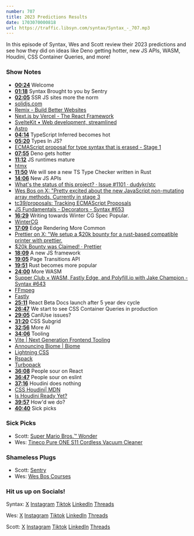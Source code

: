 ```yaml
---
number: 707
title: 2023 Predictions Results
date: 1703070000818
url: https://traffic.libsyn.com/syntax/Syntax_-_707.mp3
---
```


In this episode of Syntax, Wes and Scott review their 2023 predictions and see how they did on ideas like Deno getting hotter, new JS APIs, WASM, Houdini, CSS Container Queries, and more!

### Show Notes

- **[00:24](#t=00:24)** Welcome
- **[01:18](#t=01:18)** Syntax Brought to you by Sentry
- **[02:05](#t=02:05)** SSR JS sites more the norm
- [solidjs.com](https://www.solidjs.com/)
- [Remix - Build Better Websites](https://remix.run/)
- [Next.js by Vercel - The React Framework](https://nextjs.org/)
- [SvelteKit • Web development, streamlined](https://kit.svelte.dev/)
- [Astro](https://astro.build/)
- **[04:14](#t=04:14)** TypeScript Inferred becomes hot
- **[05:20](#t=05:20)** Types In JS?
- [ECMAScript proposal for type syntax that is erased - Stage 1](https://github.com/tc39/proposal-type-annotations)
- **[07:55](#t=07:55)** Deno gets hotter
- **[11:12](#t=11:12)** JS runtimes mature
- [htmx ](https://htmx.org/)
- **[11:50](#t=11:50)** We will see a new TS Type Checker written in Rust
- **[14:06](#t=14:06)** New JS APIs
- [What's the status of this project? · Issue #1101 · dudykr/stc](https://github.com/dudykr/stc/issues/1101)
- [Wes Bos on X: "Pretty excited about the new JavaScript non-mutating array methods. Currently in stage 3](https://twitter.com/wesbos/status/1593271021557239809)
- [tc39/proposals: Tracking ECMAScript Proposals](https://github.com/tc39/proposals)
- [JS Fundamentals - Decorators - Syntax #653](https://syntax.fm/show/653/js-fundamentals-decorators)
- **[16:29](#t=16:29)** Writing towards Winter CG Spec Popular.
- [WinterCG](https://wintercg.org/)
- **[17:09](#t=17:09)** Edge Rendering More Common
- [Prettier on X: "We setup a $20k bounty for a rust-based compatible printer with prettier.](https://twitter.com/PrettierCode/status/1729183057356497166)
- [$20k Bounty was Claimed! · Prettier](https://prettier.io/blog/2023/11/27/20k-bounty-was-claimed)
- **[18:09](#t=18:09)** A new JS framework
- **[19:05](#t=19:05)** Page Transitions API
- **[19:51](#t=19:51)** Rust becomes more popular
- **[24:00](#t=24:00)** More WASM
- [Supper Club × WASM, Fastly Edge, and Polyfill.io with Jake Champion - Syntax #643](https://syntax.fm/show/643/supper-club-wasm-fastly-edge-and-polyfill-io-with-jake-champion)
- [FFmpeg](https://ffmpeg.org/)
- [Fastly](https://www.fastly.com)
- **[25:11](#t=25:11)** React Beta Docs launch after 5 year dev cycle
- **[26:47](#t=26:47)** We start to see CSS Container Queries in production
- **[29:05](#t=29:05)** CanIUse issues?
- **[31:20](#t=31:20)** CSS Subgrid
- **[32:56](#t=32:56)** More AI
- **[34:06](#t=34:06)** Tooling
- [Vite | Next Generation Frontend Tooling](https://vitejs.dev/)
- [Announcing Biome | Biome](https://biomejs.dev/blog/annoucing-biome/)
- [Lightning CSS](https://lightningcss.dev/)
- [Rspack](https://www.rspack.dev/)
- [Turbopack](https://turbo.build/pack)
- **[36:08](#t=36:08)** People sour on React
- **[36:47](#t=36:47)** People sour on eslint
- **[37:16](#t=37:16)** Houdini does nothing
- [CSS Houdini| MDN](https://developer.mozilla.org/en-US/docs/Web/Guide/Houdini)
- [Is Houdini Ready Yet?](https://ishoudinireadyyet.com/)
- **[39:57](#t=39:57)** How'd we do?
- **[40:40](#t=40:40)** Sick picks

### Sick Picks

- Scott: [Super Mario Bros.™ Wonder](https://www.amazon.com/dp/B0C8VHZR14?linkCode=sl1&linkId=c9bd77fdf054ba7e4160bdcd6dd0e03b&language=en_US)
- Wes: [Tineco Pure ONE S11 Cordless Vacuum Cleaner](https://www.amazon.ca/dp/B08CDQ52TB?crid=UHSDR920V5YG&keywords=tineco+S11&sprefix=tineco+s11,aps,125&th=1&language=en_US&sr=8-2&linkCode=gs2&linkId=8656480707cdfa3ce51e055cd35083ff&tag=isi777-20)

### Shameless Plugs

- Scott: [Sentry](https://sentry.io)
- Wes: [Wes Bos Courses](https://wesbos.com/courses)

### Hit us up on Socials!

Syntax: [X](https://twitter.com/syntaxfm) [Instagram](https://www.instagram.com/syntax_fm/) [Tiktok](https://www.tiktok.com/@syntaxfm) [LinkedIn](https://www.linkedin.com/company/96077407/admin/feed/posts/) [Threads](https://www.threads.net/@syntax_fm)

Wes: [X](https://twitter.com/wesbos) [Instagram](https://www.instagram.com/wesbos/) [Tiktok](https://www.tiktok.com/@wesbos) [LinkedIn](https://www.linkedin.com/in/wesbos/) [Threads](https://www.threads.net/@wesbos)

Scott: [X](https://twitter.com/stolinski) [Instagram](https://www.instagram.com/stolinski/) [Tiktok](https://www.tiktok.com/@stolinski) [LinkedIn](https://www.linkedin.com/in/stolinski/) [Threads](https://www.threads.net/@stolinski)